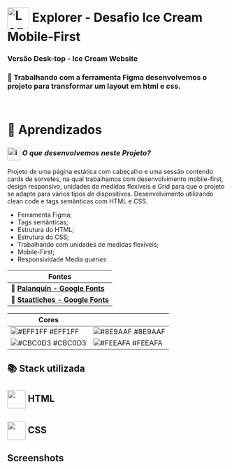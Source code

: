 # <img src="https://imgur.com/X4HdxWx.png"  width="50px" align="center" alt="Logo Explorer em formato de Hexagono Azul com detalhes azul claro"> Explorer - Desafio Ice Cream Mobile-First

### **Versão Desk-top - Ice Cream Website**

### 📌 Trabalhando com a ferramenta Figma desenvolvemos o projeto para transformar um layout em html e css.

# <br>:book: Aprendizados

### <img src="https://imgur.com/VhTBbHg.png" alt="imagem de um notebook" align="center" width="30px"> _**O que desenvolvemos neste Projeto?**_

Projeto de uma página estática com cabeçalho e uma sessão contendo cards de sorvetes, na qual trabalhamos com desenvolvimento mobile-first, design responsivo, unidades de medidas flexiveis e Grid para que o projeto se adapte para vários tipos de dispositivos. Desenvolvimento utilizando clean code e tags semânticas com HTML e CSS.

- Ferramenta Figma;
- Tags semânticas;
- Estrutura do HTML;
- Estrutura do CSS;
- Trabalhando com unidades de medidas flexiveis;
- Mobile-First;
- Responsividade Media *queries*

| **Fontes** |
| ----------------- | 
| 🔗 **[Palanquin - Google Fonts](https://fonts.google.com/specimen/Palanquin?query=palan)** |
| 🔗 **[Staatliches - Google Fonts](https://fonts.google.com/specimen/Staatliches?query=staa)** |
    

  | **Cores**               |                                                 |
| ----------------- | ---------------------------------------------------------------- |
| ![#EFF1FF](http://via.placeholder.com/12/EFF1FF?text=+) #EFF1FF | ![#8E9AAF](http://via.placeholder.com/12/8E9AAF?text=+) #8E9AAF |
| ![#CBC0D3](http://via.placeholder.com/12/CBC0D3?text=+) #CBC0D3  | ![#FEEAFA](http://via.placeholder.com/12/FEEAFA?text=+) #FEEAFA  | ![#CBC0D3](http://via.placeholder.com/12/CBC0D3?text=+) #CBC0D3 |


## 📚 Stack utilizada

## <img src="https://imgur.com/JvOmHZg.png" width="42px" align="center">  **HTML**
## <img src="https://imgur.com/dsdsHjr.png" width="42px" align="center">  **CSS**


## Screenshots

<img src="">
